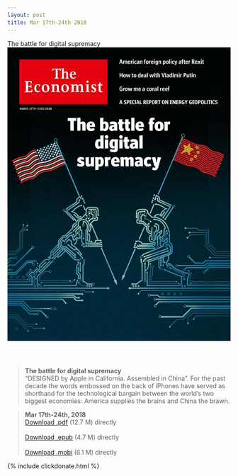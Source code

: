 ```yaml
---
layout: post
title: Mar 17th-24th 2018
---
```


<div class="message">
	The battle for digital supremacy
</div>

<header class="xmas">
<div class="cover upload">
<img src="/public/img/the-economist/img_2018.03.17.jpg" />
</div>
</header>
<!--more-->

> **The battle for digital supremacy** <br/>
“DESIGNED by Apple in California. Assembled in China”. For the past decade the words embossed on the back of iPhones have served as shorthand for the technological bargain between the world’s two biggest economies: America supplies the brains and China the brawn.

> **Mar 17th-24th, 2018**<br/>
[Download .pdf](https://capm.me/download/TE_2018.03.17/TE_2018.03.17.pdf.zip) (12.7 M) 
directly <br/><br/>
[Download .epub](https://capm.me/download/TE_2018.03.17/TE_2018.03.17.epub) (4.7 M) 
directly <br/><br/>
[Download .mobi](https://capm.me/download/TE_2018.03.17/TE_2018.03.17.mobi) (6.1 M) directly

{% include clickdonate.html %}
